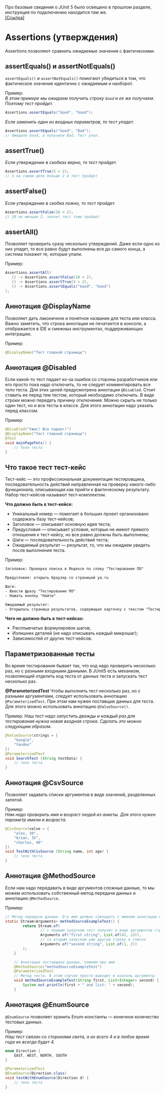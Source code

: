 Про базовые сведения о JUnit 5 было освещено в прошлом разделе, инструкция по подключению находится там же.    
[[Ссылка]](https://github.com/qa-guru/knowledge-base/wiki/3.-%D0%9F%D0%BE%D0%B3%D1%80%D1%83%D0%B6%D0%B0%D0%B5%D0%BC%D1%81%D1%8F-%D0%B2-%D0%B8%D0%BD%D1%81%D1%82%D1%80%D1%83%D0%BC%D0%B5%D0%BD%D1%82%D0%B0%D1%80%D0%B8%D0%B9-%D0%B8-%D0%B1%D0%B8%D0%B1%D0%BB%D0%B8%D0%BE%D1%82%D0%B5%D0%BA%D0%B8)

# Assertions (утверждения)
Assertions позволяют сравнить ожидаемые значения с фактическими.

## assertEquals() и assertNotEquals()
`assertEquals()` и `assertNotEquals()` помогают убедиться в том, что фактическое значение идентично с ожидаемым и наоборот.

Пример:   
*В этом примере мы ожидаем получить строку `Good` и ее же получаем. Поэтому тест пройдет.*
```java
Assertions.assertEquals("Good", "Good");
```

*Если заменить один из входных параметров, то тест упадет.*
```java
Assertions.assertEquals("Good", "Bad");
// Ожидали Good, а получили Bad. Тест упал.
```

## assertTrue()
*Если утверждение в скобках верно, то тест пройдет.*
```java
Assertions.assertTrue(5 > 2);
// 5 на самом деле больше 2 и тест пройдет
```
## assertFalse()
*Если утверждение в скобка ложно, то тест пройдет.*
```java
Assertions.assertFalse(10 < 2);
// 10 не меньше 2, значит тест тоже пройдет
```
## assertAll()
Позволяет проверить сразу несколько утверждений. Даже если одно из них упадет, то все равно будут выполнены все до самого конца, а система покажет те, которые упали.

 Пример:
 ```java
Assertions.assertAll(
    () -> Assertions.assertFalse(10 < 2),
    () -> Assertions.assertTrue(5 > 2),
    () -> Assertions.assertEquals("Good", "Good")
);
 ```

## Аннотация @DisplayName
Позволяет дать лаконичное и понятное название для теста или класса. Важно заметить, что строка аннотации не печатается в консоли, а отображается в IDE и смежных инструментах, поддерживающих интеграцию.

Пример:
```java
@DisplayName("Тест главной страницы")
```
## Аннотация @Disabled
Если какой-то тест падает из-за ошибки со стороны разработчиков или его просто пока надо отключить, то не следует комментировать все тело теста. Для этих целей предусмотрена аннотации `@Disabled`. Стоит ставить ее перед тем тестом, который необходимо отключить. В виде строки можно передать причину отключения. Можно скрыть не только один тест, но и все тесты в классе. Для этого аннотации надо указать перед классом.

Пример:
```java
@Disabled("Ужас! Все падает!")
@DisplayName("Тест главной страницы")
@Test
void mainPageTets() {
    // Тело теста
}
```

## Что такое тест тест-кейс
Тест-кейс — это профессиональная документация тестировщика, последовательность действий направленная на проверку какого-либо функционала, описывающая как прийти к фактическому результату. Набор тест-кейсов называют тест-комплектом. 

**Что должно быть в тест-кейсе:**
- Уникальный номер — помогает в больших проект организовано содержать базу тест-кейсов;
- Заголовок — описывает основную идея теста;
- Предусловия — описывает условия, которые не имеют прямого отношения к тест-кейсу, но все равно должны быть выполнены;
- Шаги — последовательность действий теста;
- Ожидаемый результат — результат, то, что мы ожидаем увидеть после выполнения теста.

Пример:
```txt
Заголовок: Проверка поиска в Яндексе по слову "Тестирование ПО"

Предусловия: открыть браузер со страницей ya.ru

Шаги:
- Ввести фразу "Тестирование ПО"
- Нажать кнопку "Найти"

Ожидаемый результат:
- Открылась страница результатов, содержащая карточку с текстом "Тестирование ПО"
```

**Чего не должно быть в тест-кейсах:**
- Расплывчатых формулировок шагов;
- Излишних деталей (не надо описывать каждый микрошаг);
- Зависимостей от других тест-кейсов.

## Параметризованные тесты
Во время тестирования бывает так, что код надо проверить несколько раз, но с разными входными данными. В JUnit5 есть механизм, позволяющий отделить код теста от данных теста и запускать тест несколько раз.

**@ParameterizedTest**
Чтобы выполнить тест несколько раз, но с разными аргументами, следует использовать аннотацию `@ParameterizedTest`. При этом нам нужен поставщик данных для теста. Для этого можно использовать аннотацию `@ValueSource()`.

Пример:
*Наш тест надо запустить дважды и каждый раз для тестирования нужна новая входная строка. Сделать это можно следующим образом.*
```java
@ValueSource(strings = {
    "Google",
    "Yandex"
})
@ParameterizedTest
void SearchTest (String testData) {
    // тело теста
}
```

## Аннотация @CsvSource
Позволяет задавать списки аргументов в виде значений, разделенных запятой. 

Пример:    
*Нам надо проверить имя и возраст людей из анкеты. Для этого нужен параметр имени и возраста.*
```java
@CsvSource(value = {
    "alex, 30",
    "brian, 35",
    "charles, 40"
})
void TestWithCsvSource (String name, int age) {
    // тело теста
}
```
## Аннотация @MethodSource
Если нам надо передавать в виде аргументов сложные данные, то мы можем использовать собственный метод передачи данных и аннотацию `@MethodSource`.

Пример:    
```java
// Метод передачи данных. Его имя должно совпадать с именем аннотации ниже
static Stream<Arguments> methodSourceExampleTest() {
        return Stream.of(
                // с первым запуском тест получит в виде аргументов строки и список
                Arguments.of("first string", List.of(42, 13)),
                // со вторым запуском уже другую строку и список
                Arguments.of("second string", List.of(1, 2))
        );
    }

    // Аннотация поставщика данных, помним про имя
    @MethodSource("methodSourceExampleTest")
    @ParameterizedTest
    // Метод теста. В этом случае просто выводит в консоль аргументы
    void methodSourceExampleTest(String first, List<Integer> second) {
        System.out.println(first + " and list: " + second);
    }
```

## Аннотация @EnumSource
`@EnumSource` позволяет хранить Enum-константы — конечное количество тестовых данных.

Пример:   
*Наш тест связан со сторонами света, а их всего 4 и в любое время года их всегда будет 4.*

```java
enum Direction {
    EAST, WEST, NORTH, SOUTH
}

@ParameterizedTest
@EnumSource(Direction.class)
void testWithEnumSource(Direction d) {
    // тело теста
}
```

